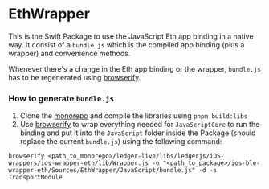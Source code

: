 # EthWrapper

This is the Swift Package to use the JavaScript Eth app binding in a native way. It consist of a `bundle.js` which is the compiled app binding (plus a wrapper) and convenience methods.

Whenever there's a change in the Eth app binding or the wrapper, `bundle.js` has to be regenerated using [browserify](https://browserify.org/).

### How to generate `bundle.js`

1. Clone the [monorepo](https://github.com/ledgerhq/ledger-live) and compile the libraries using `pnpm build:libs`
2. Use [browserify](https://browserify.org/) to wrap everything needed for `JavaScriptCore` to run the binding and put it into the `JavaScript` folder inside the Package (should replace the current `bundle.js`) using the following command:

```
browserify <path_to_monorepo>/ledger-live/libs/ledgerjs/iOS-wrappers/ios-wrapper-eth/lib/Wrapper.js -o "<path_to_package>/ios-ble-wrapper-eth/Sources/EthWrapper/JavaScript/bundle.js" -d -s TransportModule
```
